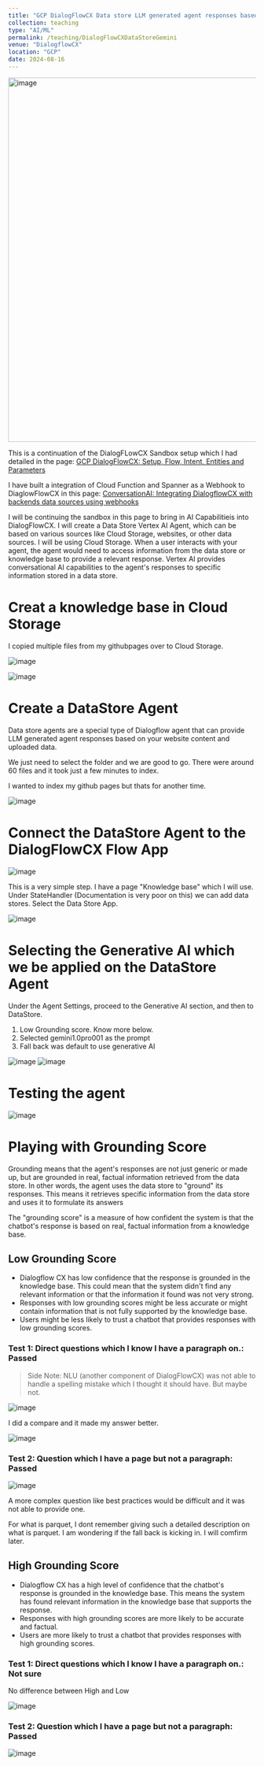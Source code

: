 ```yaml
---
title: "GCP DialogFlowCX Data store LLM generated agent responses based Knowledgebase in Storage."
collection: teaching
type: "AI/ML"
permalink: /teaching/DialogFlowCXDataStoreGemini
venue: "DialogflowCX"
location: "GCP"
date: 2024-08-16
---
```

<img width="740" alt="image" src="https://github.com/user-attachments/assets/5e167eaf-b5f4-486a-a513-0a38214bc7e5">

This is a continuation of the DialogFLowCX Sandbox setup which I had detailed in the page: [GCP DialogFlowCX: Setup, Flow, Intent, Entities and Parameters](https://nuneskris.github.io/teaching/DialogFlowCX)

I have built a integration of Cloud Function and Spanner as a Webhook to DiaglowFlowCX in this page: [ConversationAI: Integrating DialogflowCX with backends data sources using webhooks](https://nuneskris.github.io/talks/ConversationAIDialogflowCXWebhooks)

I will be continuing the sandbox in this page to bring in AI Capabilitieis into DialogFlowCX. I will create a Data Store Vertex AI Agent, which can be based on various sources like Cloud Storage, websites, or other data sources. I will be using Cloud Storage. When a user interacts with your agent, the agent would need to access information from the data store or knowledge base to provide a relevant response. Vertex AI provides conversational AI capabilities to the agent's responses to specific information stored in a data store.

# Creat a knowledge base in Cloud Storage
I copied multiple files from my githubpages over to Cloud Storage.

![image](https://github.com/user-attachments/assets/60cb288c-921a-4ba7-89bf-a507db77073f)

![image](https://github.com/user-attachments/assets/7b8e87d0-a466-4f75-b148-a4ac234fd9ef)

# Create a DataStore Agent

Data store agents are a special type of Dialogflow agent that can provide LLM generated agent responses based on your website content and uploaded data.

We just need to select the folder and we are good to go. There were around 60 files and it took just a few minutes to index. 

I wanted to index my github pages but thats for another time.

![image](https://github.com/user-attachments/assets/d948f513-f52d-43bd-83cf-e240ed558dc8)

# Connect the DataStore Agent to the DialogFlowCX Flow App

![image](https://github.com/user-attachments/assets/ae2e9426-59ae-4fb7-ae96-d7a0edccb6e4)

This is a very simple step. I have a page "Knowledge base" which I will use. Under StateHandler (Documentation is very poor on this) we can add data stores. 
Select the Data Store App.

![image](https://github.com/user-attachments/assets/017d0c53-3a1c-4849-8f82-c7acd311350a)

# Selecting the Generative AI which we be applied on the DataStore Agent

Under the Agent Settings, proceed to the Generative AI section, and then to DataStore. 
 
1. Low Grounding score. Know more below.
2. Selected gemini1.0pro001 as the prompt
3. Fall back was default to use generative AI

![image](https://github.com/user-attachments/assets/de639667-445f-49c9-a5d1-5f77b0e91a58)
![image](https://github.com/user-attachments/assets/2adec5ca-8ebe-4481-955e-563dd570fa45)

# Testing the agent
![image](https://github.com/user-attachments/assets/d987a963-4ef7-4cc5-bb38-dab4ef24a708)


# Playing with Grounding Score

Grounding means that the agent's responses are not just generic or made up, but are grounded in real, factual information retrieved from the data store. In other words, the agent uses the data store to "ground" its responses. This means it retrieves specific information from the data store and uses it to formulate its answers

The "grounding score" is a measure of how confident the system is that the chatbot's response is based on real, factual information from a knowledge base.
  
## Low Grounding Score
* Dialogflow CX has low confidence that the response is grounded in the knowledge base. This could mean that the system didn't find any relevant information or that the information it found was not very strong.
* Responses with low grounding scores might be less accurate or might contain information that is not fully supported by the knowledge base.
* Users might be less likely to trust a chatbot that provides responses with low grounding scores.

### Test 1: Direct questions which I know I have a paragraph on.: Passed

> Side Note: NLU (another component of DialogFlowCX) was not able to handle a spelling mistake which I thought it should have. But maybe not.

![image](https://github.com/user-attachments/assets/aab1880a-4576-475a-ab3d-3c05f3efae31)

I did a compare and it made my answer better.

![image](https://github.com/user-attachments/assets/ee09735d-739e-4119-a659-2b41e17e88a6)

### Test 2: Question which I have a page but not a paragraph: Passed

![image](https://github.com/user-attachments/assets/94123333-5d47-408a-8f3e-5fb2d272afbe)


A more complex question like best practices would be difficult and it was not able to provide one.

For what is parquet, I dont remember giving such a detailed description on what is parquet. I am wondering if the fall back is kicking in. I will comfirm later.

## High Grounding Score
* Dialogflow CX has a high level of confidence that the chatbot's response is grounded in the knowledge base. This means the system has found relevant information in the knowledge base that supports the response.
* Responses with high grounding scores are more likely to be accurate and factual.
* Users are more likely to trust a chatbot that provides responses with high grounding scores.
 
### Test 1: Direct questions which I know I have a paragraph on.: Not sure

No difference between High and Low

![image](https://github.com/user-attachments/assets/ec51c067-6c7a-4900-a168-7b6143772b00)

### Test 2: Question which I have a page but not a paragraph: Passed

![image](https://github.com/user-attachments/assets/422503cf-3c88-4716-9a4c-41b178c6ce18)




